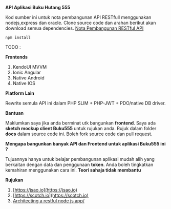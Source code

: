 **API Aplikasi Buku Hutang 555**

Kod sumber ini untuk nota pembangunan API RESTfull menggunakan nodejs,express dan oracle. 
Clone source code dan arahan berikut akan download semua dependencies. 
[Nota Pembangunan RESTful API](http://www.shmn.my/2015/10/30/rekabentukmemasangmenguji-rest-api-menggunakan-nodejsexpressjsoracle/)

    npm install


TODO : 


**Frontends**

1. KendoUI MVVM
2. Ionic Angular
3. Native Android
4. Native IOS


**Platform Lain**

Rewrite semula API ini dalam PHP SLIM + PHP-JWT + PDO/native DB driver. 

**Bantuan**

Maklumkan saya jika anda berminat utk bangunkan **frontend**. Saya ada **sketch mockup client Buku555** untuk rujukan anda. 
Rujuk dalam folder **docs** dalam source code ini. Boleh fork source code dan pull request. 


**Mengapa bangunkan banyak API dan Frontend untuk aplikasi Buku555 ini ?**

Tujuannya hanya untuk belajar pembangunan aplikasi mudah alih yang berkaitan dengan data dan penggunaan **token**. Anda boleh tingkatkan
kemahiran menggunakan cara ini. **Teori sahaja tidak membantu**

**Rujukan**

1. [https://jsao.io](https://jsao.io)
2. [https://scotch.io](https://scotch.io)
3. [Architecting a restful node js app/](http://thejackalofjavascript.com/architecting-a-restful-node-js-app/)

